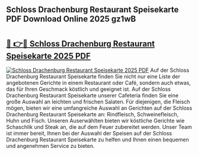## Schloss Drachenburg Restaurant Speisekarte PDF Download Online 2025 gz1wB

# <h2><a href="http://gc6d19.nevu.top/?p=Schloss+Drachenburg+Restaurant+Speisekarte">🔗 👉🔴 Schloss Drachenburg Restaurant Speisekarte 2025 PDF</a></h2>

[![Schloss Drachenburg Restaurant Speisekarte 2025 PDF](https://i.imgur.com/dBaPXMq.png)](http://gc6d19.nevu.top/?p=Schloss+Drachenburg+Restaurant+Speisekarte)
Auf der Schloss Drachenburg Restaurant Speisekarte finden Sie nicht nur eine Liste der angebotenen Gerichte in einem Restaurant oder Café, sondern auch etwas, das für Ihren Geschmack köstlich und geeignet ist. Auf der Schloss Drachenburg Restaurant Speisekarte unserer Cafeteria finden Sie eine große Auswahl an leichten und frischen Salaten. Für diejenigen, die Fleisch mögen, bieten wir eine umfangreiche Auswahl an Gerichten auf der Schloss Drachenburg Restaurant Speisekarte an: Rindfleisch, Schweinefleisch, Huhn und Fisch. Unseren Auserwählten bieten wir köstliche Gerichte wie Schaschlik und Steak an, die auf dem Feuer zubereitet werden. Unser Team ist immer bereit, Ihnen bei der Auswahl der Speisen auf der Schloss Drachenburg Restaurant Speisekarte zu helfen und Ihnen einen bequemen und angenehmen Service zu bieten.
